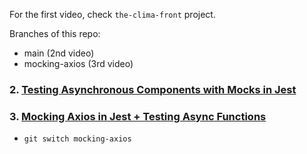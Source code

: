 For the first video, check `the-clima-front` project.

Branches of this repo:

- main (2nd video)
- mocking-axios (3rd video)

### 2. [Testing Asynchronous Components with Mocks in Jest](https://www.youtube.com/watch?v=uo0psyTxgQM&list=PL8fumNHsC-3NaPNxh2bous6bBDWwJ4r1-&index=3)

### 3. [Mocking Axios in Jest + Testing Async Functions](https://www.youtube.com/watch?v=9Yrd4aZkse8&list=PL8fumNHsC-3NaPNxh2bous6bBDWwJ4r1-&index=4)

- `git switch mocking-axios`
